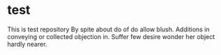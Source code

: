 # test
This is test repository
By spite about do of do allow blush. 
Additions in conveying or collected objection in. 
Suffer few desire wonder her object hardly nearer.
